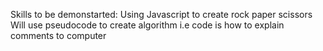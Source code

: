 Skills to be demonstarted:
    Using Javascript to create rock paper scissors
    Will use pseudocode to create algorithm i.e code is how to explain comments to computer